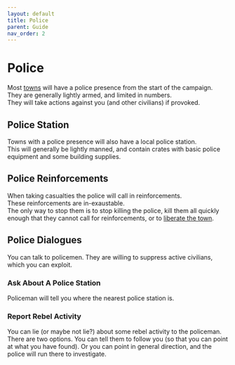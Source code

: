 ```yaml
---
layout: default
title: Police
parent: Guide
nav_order: 2
---
```


# Police

Most [towns](towns) will have a police presence from the start of the campaign.  
They are generally lightly armed, and limited in numbers.  
They will take actions against you (and other civilians) if provoked.  

## Police Station

Towns with a police presence will also have a local police station.  
This will generally be lightly manned, and contain crates with basic police equipment and some building supplies.  

## Police Reinforcements

When taking casualties the police will call in reinforcements.  
These reinforcements are in-exaustable.  
The only way to stop them is to stop killing the police, kill them all quickly enough that they cannot call for reinforcements, or to [liberate the town](towns).  

## Police Dialogues

You can talk to policemen. They are willing to suppress active civilians, which you can exploit.

### Ask About A Police Station

Policeman will tell you where the nearest police station is.

### Report Rebel Activity

You can lie (or maybe not lie?) about some rebel activity to the policeman. There are two options.
You can tell them to follow you (so that you can point at what you have found).
Or you can point in general direction, and the police will run there to investigate.